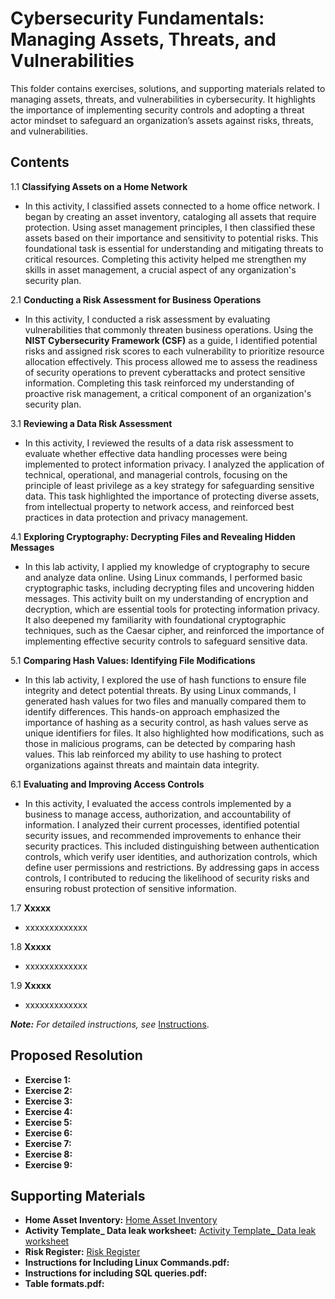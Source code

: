 # Cybersecurity Fundamentals: Managing Assets, Threats, and Vulnerabilities

This folder contains exercises, solutions, and supporting materials related to managing assets, threats, and vulnerabilities in cybersecurity. It highlights the importance of implementing security controls and adopting a threat actor mindset to safeguard an organization’s assets against risks, threats, and vulnerabilities.

## Contents
1.1  **Classifying Assets on a Home Network**
- In this activity, I classified assets connected to a home office network. I began by creating an asset inventory, cataloging all assets that require protection. Using asset management principles, I then classified these assets based on their importance and sensitivity to potential risks. This foundational task is essential for understanding and mitigating threats to critical resources. Completing this activity helped me strengthen my skills in asset management, a crucial aspect of any organization's security plan.
  
2.1  **Conducting a Risk Assessment for Business Operations**
- In this activity, I conducted a risk assessment by evaluating vulnerabilities that commonly threaten business operations. Using the **NIST Cybersecurity Framework (CSF)** as a guide, I identified potential risks and assigned risk scores to each vulnerability to prioritize resource allocation effectively. This process allowed me to assess the readiness of security operations to prevent cyberattacks and protect sensitive information. Completing this task reinforced my understanding of proactive risk management, a critical component of an organization's security plan.

3.1  **Reviewing a Data Risk Assessment**
- In this activity, I reviewed the results of a data risk assessment to evaluate whether effective data handling processes were being implemented to protect information privacy. I analyzed the application of technical, operational, and managerial controls, focusing on the principle of least privilege as a key strategy for safeguarding sensitive data. This task highlighted the importance of protecting diverse assets, from intellectual property to network access, and reinforced best practices in data protection and privacy management.

4.1  **Exploring Cryptography: Decrypting Files and Revealing Hidden Messages**
- In this lab activity, I applied my knowledge of cryptography to secure and analyze data online. Using Linux commands, I performed basic cryptographic tasks, including decrypting files and uncovering hidden messages. This activity built on my understanding of encryption and decryption, which are essential tools for protecting information privacy. It also deepened my familiarity with foundational cryptographic techniques, such as the Caesar cipher, and reinforced the importance of implementing effective security controls to safeguard sensitive data.

5.1  **Comparing Hash Values: Identifying File Modifications**
- In this lab activity, I explored the use of hash functions to ensure file integrity and detect potential threats. By using Linux commands, I generated hash values for two files and manually compared them to identify differences. This hands-on approach emphasized the importance of hashing as a security control, as hash values serve as unique identifiers for files. It also highlighted how modifications, such as those in malicious programs, can be detected by comparing hash values. This lab reinforced my ability to use hashing to protect organizations against threats and maintain data integrity.

6.1  **Evaluating and Improving Access Controls**
- In this activity, I evaluated the access controls implemented by a business to manage access, authorization, and accountability of information. I analyzed their current processes, identified potential security issues, and recommended improvements to enhance their security practices. This included distinguishing between authentication controls, which verify user identities, and authorization controls, which define user permissions and restrictions. By addressing gaps in access controls, I contributed to reducing the likelihood of security risks and ensuring robust protection of sensitive information. 

1.7  **Xxxxx**
- xxxxxxxxxxxxx

1.8  **Xxxxx**
- xxxxxxxxxxxxx

1.9  **Xxxxx**
- xxxxxxxxxxxxx

***Note:** For detailed instructions, see* [Instructions](Instructions.md).

## Proposed Resolution
- **Exercise 1:** []()
- **Exercise 2:** []()
- **Exercise 3:** []()
- **Exercise 4:** []()
- **Exercise 5:** []()
- **Exercise 6:** []()
- **Exercise 7:** []()
- **Exercise 8:** []()
- **Exercise 9:** []()

## Supporting Materials
- **Home Asset Inventory:** [Home Asset Inventory](https://github.com/Hugh-Kumbi/Cybersecurity-Portfolio/blob/main/IV.%20Assests%20Threats%20and%20Vulnerabilities/Home%20Asset%20Inventory.xlsx)
- **Activity Template_ Data leak worksheet:** [Activity Template_ Data leak worksheet](https://github.com/Hugh-Kumbi/Cybersecurity-Portfolio/blob/main/IV.%20Assests%20Threats%20and%20Vulnerabilities/Activity%20Template_%20Data%20leak%20worksheet.pdf)
- **Risk Register:** [Risk Register](https://github.com/Hugh-Kumbi/Cybersecurity-Portfolio/blob/main/IV.%20Assests%20Threats%20and%20Vulnerabilities/Risk%20Register.pdf)
- **Instructions for Including Linux Commands.pdf:** []()
- **Instructions for including SQL queries.pdf:** []()
- **Table formats.pdf:** []()
